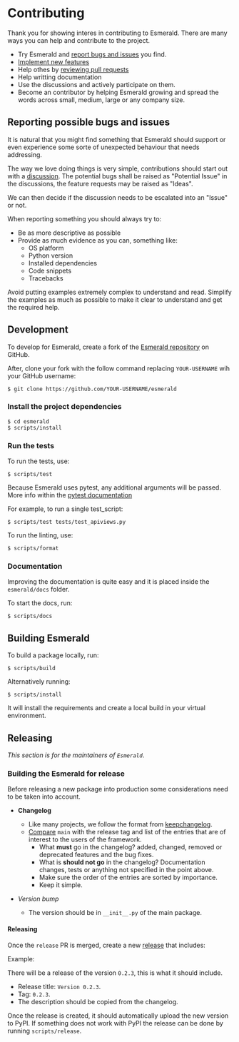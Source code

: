 # Contributing

Thank you for showing interes in contributing to Esmerald. There are many ways you can help and contribute to the
project.

* Try Esmerald and [report bugs and issues](https://github.com/dymmond/esmerald/issues/new) you find.
* [Implement new features](https://github.com/dymmond/esmerald/issues?q=is%3Aissue+is%3Aopen+label%3A%22good+first+issue%22)
* Help othes by [reviewing pull requests](https://github.com/dymmond/esmerald/pulls)
* Help writting documentation
* Use the discussions and actively participate on them.
* Become an contributor by helping Esmerald growing and spread the words across small, medium, large or any company
size.

## Reporting possible bugs and issues

It is natural that you might find something that Esmerald should support or even experience some sorte of unexpected
behaviour that needs addressing.

The way we love doing things is very simple, contributions should start out with a
[discussion](https://github.com/dymmond/esmerald/discussions). The potential bugs shall be raised as "Potential Issue"
in the discussions, the feature requests may be raised as "Ideas".

We can then decide if the discussion needs to be escalated into an "Issue" or not.

When reporting something you should always try to:

* Be as more descriptive as possible
* Provide as much evidence as you can, something like:
    * OS platform
    * Python version
    * Installed dependencies
    * Code snippets
    * Tracebacks

Avoid putting examples extremely complex to understand and read. Simplify the examples as much as possible to make
it clear to understand and get the required help.

## Development

To develop for Esmerald, create a fork of the [Esmerald repository](https://github.com/dymmond/esmerald) on GitHub.

After, clone your fork with the follow command replacing `YOUR-USERNAME` wih your GitHub username:

```shell
$ git clone https://github.com/YOUR-USERNAME/esmerald
```

### Install the project dependencies

```shell
$ cd esmerald
$ scripts/install
```

### Run the tests

To run the tests, use:

```shell
$ scripts/test
```

Because Esmerald uses pytest, any additional arguments will be passed. More info within the
[pytest documentation](https://docs.pytest.org/en/latest/how-to/usage.html)

For example, to run a single test_script:

```shell
$ scripts/test tests/test_apiviews.py
```

To run the linting, use:

```shell
$ scripts/format
```

### Documentation

Improving the documentation is quite easy and it is placed inside the `esmerald/docs` folder.

To start the docs, run:

```shell
$ scripts/docs
```

## Building Esmerald

To build a package locally, run:

```shell
$ scripts/build
```

Alternatively running:

```
$ scripts/install
```

It will install the requirements and create a local build in your virtual environment.

## Releasing

*This section is for the maintainers of `Esmerald`*.

### Building the Esmerald for release

Before releasing a new package into production some considerations need to be taken into account.

* **Changelog**
    * Like many projects, we follow the format from [keepchangelog](https://keepachangelog.com/en/1.0.0/).
    * [Compare](https://github.com/dymmond/esmerald/compare/) `main` with the release tag and list of the entries
that are of interest to the users of the framework.
        * What **must** go in the changelog? added, changed, removed or deprecated features and the bug fixes.
        * What is **should not go** in the changelog? Documentation changes, tests or anything not specified in the
point above.
        * Make sure the order of the entries are sorted by importance.
        * Keep it simple.

* *Version bump*
    * The version should be in `__init__.py` of the main package.

#### Releasing

Once the `release` PR is merged, create a new [release](https://github.com/dymmond/esmerald/releases/new)
that includes:

Example:

There will be a release of the version `0.2.3`, this is what it should include.

* Release title: `Version 0.2.3`.
* Tag: `0.2.3`.
* The description should be copied from the changelog.

Once the release is created, it should automatically upload the new version to PyPI. If something
does not work with PyPI the release can be done by running `scripts/release`.
